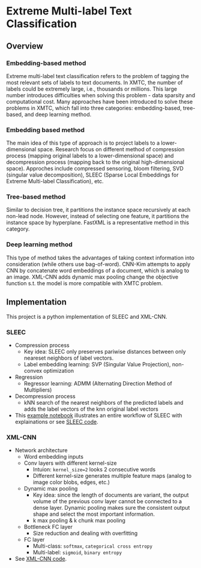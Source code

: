 # Extreme Multi-label Text Classification

## Overview
### Embedding-based method
Extreme multi-label text classification refers to the problem of tagging the most relevant sets of labels to text documents. In XMTC, the number of labels could be extremely large, i.e., thousands or millions. This large number introduces difficulties when solving this problem - data sparsity and computational cost. Many approaches have been introduced to solve these problems in XMTC, which fall into three categories: embedding-based, tree-based, and deep learning method.

### Embedding based method
The main idea of this type of approach is to project labels to a lower-dimensional space. Research focus on different method of compression process (mapping original labels to a lower-dimensional space) and decompression process (mapping back to the original high-dimensional space). Approches include compressed sensoring, bloom filtering, SVD (singular value decomposition), SLEEC (Sparse Local Embeddings for Extreme Multi-label Classification), etc.

### Tree-based method
Similar to decision tree, it partitions the instance space recursively at each non-lead node. However, instead of selecting one feature, it partitions the instance space by hyperplane. FastXML is a representative method in this category.

### Deep learning method
This type of method takes the advantages of taking context information into consideration (while others use bag-of-word). CNN-Kim attempts to apply CNN by concatenate word embeddings of a document, which is analog to an image. XML-CNN adds dynamic max pooling change the objective function s.t. the model is more compatible with XMTC problem.

## Implementation
This project is a python implementation of SLEEC and XML-CNN.

### SLEEC
- Compression process
    - Key idea: SLEEC only preserves pariwise distances between only neareset neighbors of label vectors.
    - Label embedding learning: SVP (Singular Value Projection), non-convex optimization
- Regression
    - Regressor learning: ADMM (Alternating Direction Method of Multipliers)
- Decompression process
    - kNN search of the nearest neighbors of the predicted labels and adds the label vectors of the knn original label vectors
- This [example notebook](presentation/SLEEC_example.ipynb) illustrates an entire workflow of SLEEC with explainations or see [SLEEC code](code/sleec.py).

### XML-CNN
- Network architecture
    - Word embedding inputs
    - Conv layers with different kernel-size
        - Intuion: `kernel_size=2` looks 2 consecutive words
        - Different kernel-size generates multiple feature maps (analog to image color blobs, edges, etc.)
    - Dynamic max pooling
        - Key idea: since the length of documents are variant, the output volume of the previous conv layer cannot be connected to a dense layer. Dynamic pooling makes sure the consistent output shape and select the most important information.
        - k max pooling & k chunk max pooling
    - Bottleneck FC layer
        - Size reduction and dealing with overfitting
    - FC layer
        - Multi-class: `softmax`, `categorical cross entropy`
        - Multi-label: `sigmoid`, `binary entropy`
- See [XML-CNN code](code/xml_cnn.py).